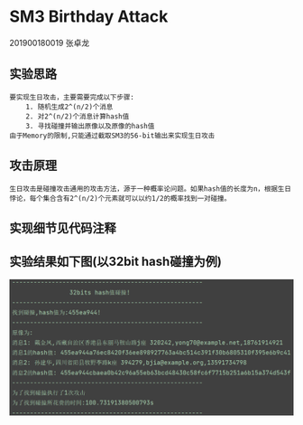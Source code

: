 # SM3 Birthday Attack

201900180019 张卓龙

## 实验思路
    要实现生日攻击，主要需要完成以下步骤:    
        1. 随机生成2^(n/2)个消息  
        2. 对2^(n/2)个消息计算hash值   
        3. 寻找碰撞并输出原像以及原像的hash值   
    由于Memory的限制,只能通过截取SM3的56-bit输出来实现生日攻击    

## 攻击原理
    生日攻击是碰撞攻击通用的攻击方法，源于一种概率论问题。如果hash值的长度为n，根据生日悖论，每个集合含有2^(n/2)个元素就可以以约1/2的概率找到一对碰撞。

## 实现细节见代码注释

## 实验结果如下图(以32bit hash碰撞为例)    
![攻击结果](https://github.com/Zhang-SDU/cst-project/blob/main/SM3/sm3_birthday_attack/result.png)

